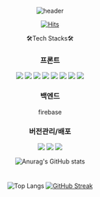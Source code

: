 <div align="center">

![header](https://capsule-render.vercel.app/api?type=Waving&color=gradient&customColorList=21,22,23&height=300&section=header&text=Welcome%20LK1's%20GitHub&fontAlign=48&fontAlignY=35&_render&animation=fadeIn)

[![Hits](https://hits.seeyoufarm.com/api/count/incr/badge.svg?url=https%3A%2F%2Fgithub.com%2Fsstipdev%2Fhit-counter&count_bg=%2369CF7D&title_bg=%234F3838&icon=eclipsemosquitto.svg&icon_color=%23D1BD73&title=visitant&edge_flat=false)](https://hits.seeyoufarm.com)

🛠Tech Stacks🛠

### 프론트

<div>
<p>
<img src="https://img.shields.io/badge/HTML5-E34F26?style=flat&logo=HTML5&logoColor=white" />
<img src="https://img.shields.io/badge/CSS3-1572B6?style=flat&logo=CSS3&logoColor=white" />
<img src="https://img.shields.io/badge/Javascript-yellow?style=flat&logo=Javascript&logoColor=white" />
<img src="https://img.shields.io/badge/Typescript-3178C6?style=flat&logo=Typescript&logoColor=white" />
<img src="https://img.shields.io/badge/react-61DAFB?style=flat&logo=react&logoColor=black" />
<img src="https://img.shields.io/badge/styled components-DB7093?style=flat&logo=styled-components&logoColor=white" />
<img src="https://img.shields.io/badge/Sass-CC6699?style=flat&logo=Sass&logoColor=white" />
<img src="https://img.shields.io/badge/Vite-646CFF?style=flat&logo=Vite&logoColor=white" />
</p>
</div>

### 백엔드

<div>
<p>firebase</p>
</div>

### 버전관리/배포

<div>
<p>
<img src="https://img.shields.io/badge/git-F05032?style=flat&logo=git&logoColor=white" />
<img src="https://img.shields.io/badge/github-181717?style=flat&logo=github&logoColor=white" />
 <img src="https://img.shields.io/badge/Netlify-00C7B7?style=flat&logo=Netlify&logoColor=white" />
</p>
</div>

![Anurag's GitHub stats](https://github-readme-stats.vercel.app/api?username=sstipdev&show_icons=true&theme=city_lights)

#

![Top Langs](https://github-readme-stats.vercel.app/api/top-langs/?username=sstipdev&layout=compact&theme=vue-dark)
[![GitHub Streak](https://github-readme-streak-stats.herokuapp.com/?user=sstipdev&theme=tokyonight)](https://git.io/streak-stats)

</div>
